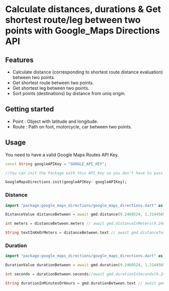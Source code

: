 <!--
This README describes the package. If you publish this package to pub.dev,
this README's contents appear on the landing page for your package.

For information about how to write a good package README, see the guide for
[writing package pages](https://dart.dev/guides/libraries/writing-package-pages).

For general information about developing packages, see the Dart guide for
[creating packages](https://dart.dev/guides/libraries/create-library-packages)
and the Flutter guide for
[developing packages and plugins](https://flutter.dev/developing-packages).
-->

# Calculate distances, durations & Get shortest route/leg between two points with Google_Maps Directions API

## Features

- Calculate distance (corresponding to shortest route distance evaluation) between two points.
- Get shortest route between two points.
- Get shortest leg between two points.
- Sort points (destinations) by distance from uniq origin.

## Getting started

- Point : Object with latitude and longitude.
- Route : Path on foot, motorcycle, car between two points.

## Usage

You need to have a valid Google Maps Routes API Key.

```dart
const String googleAPIKey = "GOOGLE_API_KEY";

//You can init the Package with this API_Key so you don't have to pass it as an argument to it's methods.

GoogleMapsDirections.init(googleAPIKey: googleAPIKey);
```

### Distance

```dart
import "package:google_maps_directions/google_maps_directions.dart" as gmd;

DistanceValue distanceBetween = await gmd.distance(9.2460524, 1.2144565, 6.1271617, 1.2345417, googleAPIKey : googleAPIKey); //gmd.distance(9.2460524, 1.2144565, 6.1271617, 1.2345417) or without passing the API_KEY if the plugin is already initialized with it's value.

int meters = distanceBetween.meters // await gmd.distanceInMeters(9.2460524, 1.2144565, 6.1271617, 1.2345417, googleAPIKey : googleAPIKey);

String textInKmOrMeters = distanceBetween.text // await gmd.distanceText(9.2460524, 1.2144565, 6.1271617, 1.2345417, googleAPIKey : googleAPIKey);
```

### Duration

```dart
import "package:google_maps_directions/google_maps_directions.dart" as gmd;

DurationValue durationBetween = await gmd.duration(9.2460524, 1.2144565, 6.1271617, 1.2345417, googleAPIKey : googleAPIKey);

int seconds = durationBetween.seconds//await gmd.durationInSeconds(9.2460524, 1.2144565, 6.1271617, 1.2345417, googleAPIKey : googleAPIKey);

String durationInMinutesOrHours = gmd.durationBetween.text // await gmd.durationText(9.2460524, 1.2144565, 6.1271617, 1.2345417, googleAPIKey : googleAPIKey);
```
